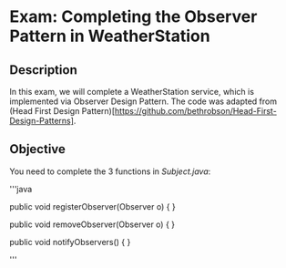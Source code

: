 # Exam: Completing the Observer Pattern in WeatherStation

## Description

In this exam, we will complete a WeatherStation service, which is implemented via Observer Design Pattern. The code was adapted from (Head First Design Pattern)[https://github.com/bethrobson/Head-First-Design-Patterns]. 


## Objective

You need to complete the 3 functions in *Subject.java*:

'''java

public void registerObserver(Observer o) { }
	
public void removeObserver(Observer o) { }
	
public void notifyObservers() { }

'''

